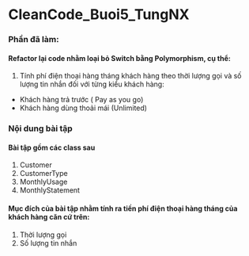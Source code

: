 # CleanCode_Buoi5_TungNX

### Phần đã làm:
#### Refactor lại code nhằm loại bỏ Switch bằng Polymorphism, cụ thể:
1. Tính phí điện thoại hàng tháng khách hàng theo thời lượng gọi và số lượng tin nhắn đối với từng kiểu khách hàng:
- Khách hàng trả trước ( Pay as  you go)
- Khách hàng dùng thoải mái (Unlimited)

### Nội dung bài tập
#### Bài tập gồm các class sau
1. Customer
2. CustomerType
3. MonthlyUsage
4. MonthlyStatement
#### Mục đích của bài tập nhằm tính ra tiền phí điện thoại hàng tháng của khách hàng căn cứ trên:
1. Thời lượng gọi
2. Số lượng tin nhắn

